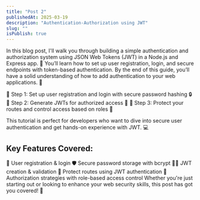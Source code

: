 ```yaml
---
title: "Post 2"
publishedAt: 2025-03-19
description: "Authentication-Authorization using JWT"
slug: ""
isPublish: true
---
```


 In this blog post, I'll walk you through building a simple authentication and authorization system using JSON Web Tokens (JWT) in a Node.js and Express app. 🎉 You’ll learn how to set up user registration, login, and secure endpoints with token-based authentication. By the end of this guide, you’ll have a solid understanding of how to add authentication to your web applications. 🔑

🔹 Step 1: Set up user registration and login with secure password hashing 🔒
🔹 Step 2: Generate JWTs for authorized access 💼
🔹 Step 3: Protect your routes and control access based on roles 👥

This tutorial is perfect for developers who want to dive into secure user authentication and get hands-on experience with JWT. 💻

## Key Features Covered:

🔐 User registration & login
🛡️ Secure password storage with bcrypt
🧑‍💻 JWT creation & validation
🚧 Protect routes using JWT authentication
🎯 Authorization strategies with role-based access control
Whether you're just starting out or looking to enhance your web security skills, this post has got you covered! 🌟